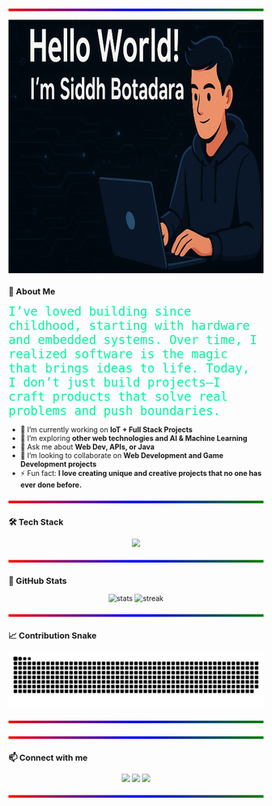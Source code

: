 <p align="center">
  <img src="divider_line.svg" width="100%" height="5">
</p>

<p align="center">
  <img src="Intro.png" height="500">
</p>

### 🌟 About Me  

<p align="left">
<span style="font-family: 'Fira Code', monospace; color:#00F79D; font-size:24px;">
    I’ve loved building since childhood, starting with hardware and embedded systems. Over time, I realized software is the magic that brings ideas to life. Today, I don’t just build projects—I craft products that solve real problems and push boundaries.
</span>
</p>

- 🔭 I’m currently working on **IoT + Full Stack Projects**  
- 🌱 I’m exploring **other web technologies and AI & Machine Learning**
- 💬 Ask me about **Web Dev, APIs, or Java**  
- 👯 I’m looking to collaborate on **Web Development and Game Development projects**  
- ⚡ Fun fact: **I love creating unique and creative projects that no one has ever done before.**

<p align="center">
  <img src="divider_line.svg" width="100%" height="5">
</p>

### 🛠️ Tech Stack  

<p align="center">
  <img src="https://skillicons.dev/icons?i=java,spring,html,css,js,react,python,mysql,git,github,docker" />
</p>

<p align="center">
  <img src="divider_line.svg" width="100%" height="5">
</p>

### 🚀 GitHub Stats  

<p align="center">
  <img src="https://github-readme-stats.vercel.app/api?username=siddhbotadara&show_icons=true&theme=radical" alt="stats" />
  <img src="https://github-readme-streak-stats.herokuapp.com/?user=siddhbotadara&theme=radical" alt="streak" />
</p>

<p align="center">
  <img src="divider_line.svg" width="100%" height="5">
</p>

### 📈 Contribution Snake  

<p align="center">
  <img src="https://github.com/Platane/snk/raw/output/github-contribution-grid-snake.svg" alt="snake animation"/>
</p>

<p align="center">
  <img src="divider_line.svg" width="100%" height="5">
</p>


<p align="center">
  <img src="divider_line.svg" width="100%" height="5">
</p>

### 📫 Connect with me  

<p align="center">
  <a href="https://linkedin.com/in/yourprofile"><img src="https://img.shields.io/badge/LinkedIn-0077B5?logo=linkedin&logoColor=white" /></a>
  <a href="mailto:your@email.com"><img src="https://img.shields.io/badge/Email-D14836?logo=gmail&logoColor=white" /></a>
  <a href="https://twitter.com/yourprofile"><img src="https://img.shields.io/badge/Twitter-1DA1F2?logo=twitter&logoColor=white" /></a>
</p>

<p align="center">
  <img src="divider_line.svg" width="100%" height="5">
</p>




<!--
**siddhbotadara/siddhbotadara** is a ✨ _special_ ✨ repository because its `README.md` (this file) appears on your GitHub profile.

Here are some ideas to get you started:

- 🔭 I’m currently working on ...
- 🌱 I’m currently learning ...
- 👯 I’m looking to collaborate on ...
- 🤔 I’m looking for help with ...
- 💬 Ask me about ...
- 📫 How to reach me: ...
- 😄 Pronouns: ...
- ⚡ Fun fact: ...
-->
